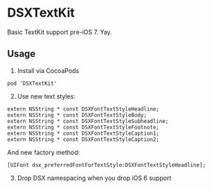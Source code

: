 # DSXTextKit

Basic TextKit support pre-iOS 7. Yay.

## Usage
1. Install via CocoaPods

```
pod 'DSXTextKit'
```

2. Use new text styles:

```
extern NSString * const DSXFontTextStyleHeadline;
extern NSString * const DSXFontTextStyleBody;
extern NSString * const DSXFontTextStyleSubheadline;
extern NSString * const DSXFontTextStyleFootnote;
extern NSString * const DSXFontTextStyleCaption1;
extern NSString * const DSXFontTextStyleCaption2;
```

And new factory method:

``` objc
[UIFont dsx_preferredFontForTextStyle:DSXFontTextStyleHeadline];
```

3. Drop DSX namespacing when you drop iOS 6 support